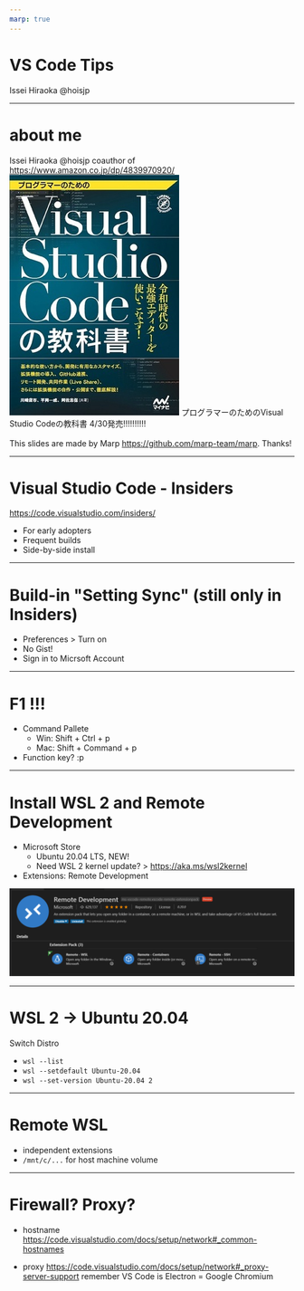```yaml
---
marp: true
---
```

# VS Code Tips
Issei Hiraoka @hoisjp

---
# about me
Issei Hiraoka @hoisjp
coauthor of https://www.amazon.co.jp/dp/4839970920/
![width:150px](media/vscode-textbook.jpg)
プログラマーのためのVisual Studio Codeの教科書
4/30発売!!!!!!!!!!
<br><br>
This slides are made by Marp https://github.com/marp-team/marp. Thanks!

---
# Visual Studio Code - Insiders
https://code.visualstudio.com/insiders/
- For early adopters
- Frequent builds
- Side-by-side install

---
# Build-in "Setting Sync" (still only in Insiders)
- Preferences > Turn on
- No Gist!
- Sign in to Micrsoft Account

---
# F1 !!!
- Command Pallete 
  - Win: Shift + Ctrl + p
  - Mac: Shift + Command + p
- Function key? :p

---
# Install WSL 2 and Remote Development
- Microsoft Store
  - Ubuntu 20.04 LTS, NEW!
  - Need WSL 2 kernel update? > https://aka.ms/wsl2kernel
- Extensions: Remote Development

![Extension Remote Development](media/ext-RemoteDevelopment.png)

---
# WSL 2 -> Ubuntu 20.04
Switch Distro
  - `wsl --list`
  - `wsl --setdefault Ubuntu-20.04`
  - `wsl --set-version Ubuntu-20.04 2`

---
# Remote WSL
- independent extensions
- `/mnt/c/...` for host machine volume

---
# Firewall? Proxy?
- hostname
https://code.visualstudio.com/docs/setup/network#_common-hostnames

- proxy
https://code.visualstudio.com/docs/setup/network#_proxy-server-support
remember VS Code is Electron = Google Chromium